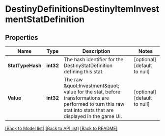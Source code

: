 # DestinyDefinitionsDestinyItemInvestmentStatDefinition

## Properties
Name | Type | Description | Notes
------------ | ------------- | ------------- | -------------
**StatTypeHash** | **int32** | The hash identifier for the DestinyStatDefinition defining this stat. | [optional] [default to null]
**Value** | **int32** | The raw \&quot;Investment\&quot; value for the stat, before transformations are performed to turn this raw stat into stats that are displayed in the game UI. | [optional] [default to null]

[[Back to Model list]](../README.md#documentation-for-models) [[Back to API list]](../README.md#documentation-for-api-endpoints) [[Back to README]](../README.md)


